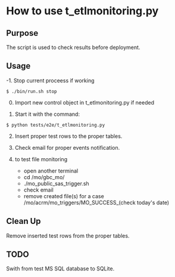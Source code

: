 # How to use t_etlmonitoring.py

## Purpose

The script is used to check results before deployment.

## Usage
-1. Stop current proceess if working

```
$ ./bin/run.sh stop
```

0. Import new control object in t_etlmonitoring.py if needed

1. Start it with the command:

```
$ python tests/e2e/t_etlmonitoring.py
```

2. Insert proper test rows to the proper tables.

3. Check email for proper events notification.

4. to test file monitoring
    - open another terminal
    - cd /mo/gbc_mo/
    - ./mo_public_sas_trigger.sh
    - check email
    - remove created file(s) for a case /mo/acrm/mo_triggers/MO_SUCCESS_(check today's date)
## Clean Up

Remove inserted test rows from the proper tables.

## TODO

Swith from test MS SQL database to SQLite.
